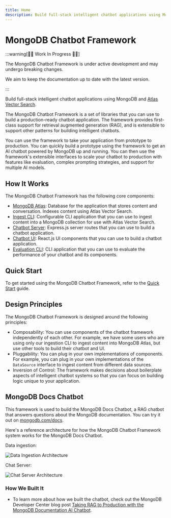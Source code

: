 ```yaml
---
title: Home
description: Build full-stack intelligent chatbot applications using MongoDB and Atlas Vector Search.
---
```


# MongoDB Chatbot Framework

:::warning[👷‍♂️ Work In Progress 👷‍♂️]

The MongoDB Chatbot Framework is under active development
and may undergo breaking changes.

We aim to keep the documentation up to date with the latest version.

:::

Build full-stack intelligent chatbot applications using MongoDB
and [Atlas Vector Search](https://www.mongodb.com/docs/atlas/atlas-vector-search/vector-search-overview/).

The MongoDB Chatbot Framework is a set of libraries that you can use to build a
production-ready chatbot application. The framework provides first-class support
for retrieval augmented generation (RAG), and is extensible to support other
patterns for building intelligent chatbots.

You can use the framework to take your application from prototype to production.
You can quickly build a prototype using the framework to get an AI chatbot powered by MongoDB up and running. You can then use the framework's extensible interfaces to scale your chatbot to production with features like evaluation, complex prompting strategies, and support for multiple AI models.

## How It Works

The MongoDB Chatbot Framework has the following core components:

- [MongoDB Atlas](./mongodb.md): Database for the application that stores content and conversation.
  Indexes content using Atlas Vector Search.
- [Ingest CLI](./ingest/configure.md): Configurable CLI application that you can use to ingest content into a MongoDB collection for use with Atlas Vector Search.
- [Chatbot Server](./server/configure.md): Express.js server routes that you can use to build a chatbot application.
- [Chatbot UI](./ui.md): React.js UI components that you can use to build a chatbot application.
- [Evaluation CLI](./evaluation/index.md): CLI application that you can use to evaluate the performance of your chatbot and its components.

## Quick Start

To get started using the MongoDB Chatbot Framework, refer to the [Quick Start](./quick-start.md) guide.

## Design Principles

The MongoDB Chatbot Framework is designed around the following principles:

- Composability: You can use components of the chatbot framework independently of each other.
  For example, we have some users who are using only our ingestion CLI to ingest content into MongoDB Atlas, but use other tools to build their chatbot and UI.
- Pluggability: You can plug in your own implementations of components.
  For example, you can plug in your own implementations of the `DataSource` interface
  to ingest content from different data sources.
- Inversion of Control: The framework makes decisions about boilerplate aspects
  of intelligent chatbot systems so that you can focus on building logic unique to your application.

## MongoDB Docs Chatbot

This framework is used to build the MongoDB Docs Chatbot, a RAG chatbot that answers questions about the MongoDB documentation. You can try it out on [mongodb.com/docs](https://www.mongodb.com/docs/).

Here's a reference architecture for how the MongoDB Chatbot Framework system works for the MongoDB Docs Chatbot.

Data ingestion:

![Data Ingestion Architecture](/img/ingest-diagram.webp)

Chat Server:

![Chat Server Architecture](/img/server-diagram.webp)

### How We Built It

- To learn more about how we built the chatbot, check out the MongoDB Developer Center blog post [Taking RAG to Production with the MongoDB Documentation AI Chatbot](https://www.mongodb.com/developer/products/atlas/taking-rag-to-production-documentation-ai-chatbot/).
